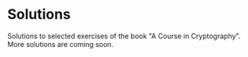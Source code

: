 # Solutions
Solutions to selected exercises of the book "A Course in Cryptography". More solutions are coming soon.
